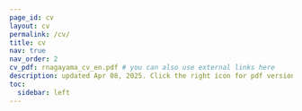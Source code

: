 ```yaml
---
page_id: cv
layout: cv
permalink: /cv/
title: cv
nav: true
nav_order: 2
cv_pdf: rnagayama_cv_en.pdf # you can also use external links here
description: updated Apr 08, 2025. Click the right icon for pdf version.
toc:
  sidebar: left
---
```

